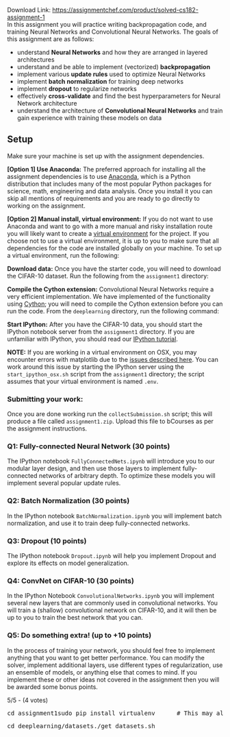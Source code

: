 Download Link: https://assignmentchef.com/product/solved-cs182-assignment-1
<br>
In this assignment you will practice writing backpropagation code, and training Neural Networks and Convolutional Neural Networks. The goals of this assignment are as follows:

<ul>

 <li>understand <strong>Neural Networks</strong> and how they are arranged in layered architectures</li>

 <li>understand and be able to implement (vectorized) <strong>backpropagation</strong></li>

 <li>implement various <strong>update rules</strong> used to optimize Neural Networks</li>

 <li>implement <strong>batch normalization</strong> for training deep networks</li>

 <li>implement <strong>dropout</strong> to regularize networks</li>

 <li>effectively <strong>cross-validate</strong> and find the best hyperparameters for Neural Network architecture</li>

 <li>understand the architecture of <strong>Convolutional Neural Networks</strong> and train gain experience with training these models on data</li>

</ul>

<h2><a id="user-content-setup" class="anchor" href="https://github.com/Dhanush123/cs182/tree/master/assignment1#setup" aria-hidden="true"></a>Setup</h2>

Make sure your machine is set up with the assignment dependencies.

<strong>[Option 1] Use Anaconda:</strong> The preferred approach for installing all the assignment dependencies is to use <a href="https://www.continuum.io/downloads" rel="nofollow">Anaconda</a>, which is a Python distribution that includes many of the most popular Python packages for science, math, engineering and data analysis. Once you install it you can skip all mentions of requirements and you are ready to go directly to working on the assignment.

<strong>[Option 2] Manual install, virtual environment:</strong> If you do not want to use Anaconda and want to go with a more manual and risky installation route you will likely want to create a <a href="http://docs.python-guide.org/en/latest/dev/virtualenvs/" rel="nofollow">virtual environment</a> for the project. If you choose not to use a virtual environment, it is up to you to make sure that all dependencies for the code are installed globally on your machine. To set up a virtual environment, run the following:

<strong>Download data:</strong> Once you have the starter code, you will need to download the CIFAR-10 dataset. Run the following from the <code>assignment1</code> directory:

<strong>Compile the Cython extension:</strong> Convolutional Neural Networks require a very efficient implementation. We have implemented of the functionality using <a href="http://cython.org/" rel="nofollow">Cython</a>; you will need to compile the Cython extension before you can run the code. From the <code>deeplearning</code> directory, run the following command:

<strong>Start IPython:</strong> After you have the CIFAR-10 data, you should start the IPython notebook server from the <code>assignment1</code> directory. If you are unfamiliar with IPython, you should read our <a href="https://cs231n.github.io/ipython-tutorial/" rel="nofollow">IPython tutorial</a>.

<strong>NOTE:</strong> If you are working in a virtual environment on OSX, you may encounter errors with matplotlib due to the <a href="https://matplotlib.org/faq/virtualenv_faq.html" rel="nofollow">issues described here</a>. You can work around this issue by starting the IPython server using the <code>start_ipython_osx.sh</code> script from the <code>assignment1</code> directory; the script assumes that your virtual environment is named <code>.env</code>.

<h3><a id="user-content-submitting-your-work" class="anchor" href="https://github.com/Dhanush123/cs182/tree/master/assignment1#submitting-your-work" aria-hidden="true"></a>Submitting your work:</h3>

Once you are done working run the <code>collectSubmission.sh</code> script; this will produce a file called <code>assignment1.zip</code>. Upload this file to bCourses as per the assignment instructions.

<h3><a id="user-content-q1-fully-connected-neural-network-30-points" class="anchor" href="https://github.com/Dhanush123/cs182/tree/master/assignment1#q1-fully-connected-neural-network-30-points" aria-hidden="true"></a>Q1: Fully-connected Neural Network (30 points)</h3>

The IPython notebook <code>FullyConnectedNets.ipynb</code> will introduce you to our modular layer design, and then use those layers to implement fully-connected networks of arbitrary depth. To optimize these models you will implement several popular update rules.

<h3><a id="user-content-q2-batch-normalization-30-points" class="anchor" href="https://github.com/Dhanush123/cs182/tree/master/assignment1#q2-batch-normalization-30-points" aria-hidden="true"></a>Q2: Batch Normalization (30 points)</h3>

In the IPython notebook <code>BatchNormalization.ipynb</code> you will implement batch normalization, and use it to train deep fully-connected networks.

<h3><a id="user-content-q3-dropout-10-points" class="anchor" href="https://github.com/Dhanush123/cs182/tree/master/assignment1#q3-dropout-10-points" aria-hidden="true"></a>Q3: Dropout (10 points)</h3>

The IPython notebook <code>Dropout.ipynb</code> will help you implement Dropout and explore its effects on model generalization.

<h3><a id="user-content-q4-convnet-on-cifar-10-30-points" class="anchor" href="https://github.com/Dhanush123/cs182/tree/master/assignment1#q4-convnet-on-cifar-10-30-points" aria-hidden="true"></a>Q4: ConvNet on CIFAR-10 (30 points)</h3>

In the IPython Notebook <code>ConvolutionalNetworks.ipynb</code> you will implement several new layers that are commonly used in convolutional networks. You will train a (shallow) convolutional network on CIFAR-10, and it will then be up to you to train the best network that you can.

<h3><a id="user-content-q5-do-something-extra-up-to-10-points" class="anchor" href="https://github.com/Dhanush123/cs182/tree/master/assignment1#q5-do-something-extra-up-to-10-points" aria-hidden="true"></a>Q5: Do something extra! (up to +10 points)</h3>

In the process of training your network, you should feel free to implement anything that you want to get better performance. You can modify the solver, implement additional layers, use different types of regularization, use an ensemble of models, or anything else that comes to mind. If you implement these or other ideas not covered in the assignment then you will be awarded some bonus points.

5/5 - (4 votes)

<pre><span class="pl-c1">cd</span> assignment1sudo pip install virtualenv      <span class="pl-c"># This may already be installed</span>virtualenv .env                  <span class="pl-c"># Create a virtual environment</span><span class="pl-c1">source</span> .env/bin/activate         <span class="pl-c"># Activate the virtual environment</span>pip install -r requirements.txt  <span class="pl-c"># Install dependencies</span><span class="pl-c"># Work on the assignment for a while ...</span>deactivate                       <span class="pl-c"># Exit the virtual environment</span></pre>

<pre><span class="pl-c1">cd</span> deeplearning/datasets./get_datasets.sh</pre>